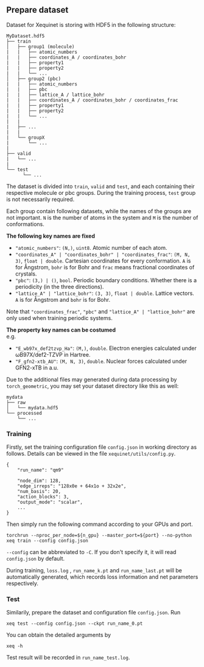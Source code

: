 ## Prepare dataset
Dataset for Xequinet is storing with HDF5 in the following structure:
```
MyDataset.hdf5
├── train
│   ├── group1 (molecule)
|   |   ├── atomic_numbers
|   |   ├── coordinates_A / coordinates_bohr
|   |   ├── property1
|   |   ├── property2
|   |   └── ...
│   ├── group2 (pbc)
|   |   ├── atomic_numbers
|   |   ├── pbc
|   |   ├── lattice_A / lattice_bohr
|   |   ├── coordinates_A / coordinates_bohr / coordinates_frac
|   |   ├── property1
|   |   ├── property2
|   |   └── ...
|   |
|   ├── ...
|   |
|   └── groupX
|       └── ...
|
├── valid
|   └── ...
|
└── test
      └── ...
```
The dataset is divided into `train`, `valid` and `test`, and each containing their respective molecule or pbc groups. During the training process, `test` group is not necessarily required.

Each group contain following datasets, while the names of the groups are not important. `N` is the number of atoms in the system and `M` is the number of conformations.

**The following key names are fixed**
- `"atomic_numbers"`: `(N,)`, `uint8`. Atomic number of each atom.
- `"coordinates_A" | "coordinates_bohr" | "coordinates_frac"`: `(M, N, 3)`, `float | double`. Cartesian coordinates for every conformation. `A` is for Ångstrom, `bohr` is for Bohr and `frac` means fractional coordinates of crystals.
- `"pbc"`: `(3,) | ()`, `bool`. Periodic boundary conditions. Whether there is a periodicity (in the three directions).
- `"lattice_A" | "lattice_bohr"`: `(3, 3)`, `float | double`. Lattice vectors. `A` is for Ångstrom and `bohr` is for Bohr.

Note that `"coordinates_frac"`, `"pbc"` and `"lattice_A" | "lattice_bohr"` are only used when training periodic systems.

**The property key names can be costumed**<br>
e.g.
- `"E_wb97x_def2tzvp_Ha"`: `(M,)`, `double`. Electron energies calculated under ωB97X/def2-TZVP in Hartree.
- `"F_gfn2-xtb_AU"`: `(M, N, 3)`, `double`. Nuclear forces calculated under GFN2-xTB in a.u.

Due to the additional files may generated during data processing by `torch_geometric`, you may set your dataset directory like this as well:
```
mydata
├── raw
│   └── mydata.hdf5
└── processed
    └── ...
```

### Training
Firstly, set the training configuration file `config.json` in working directory as follows. Details can be viewed in the file `xequinet/utils/config.py`.
```
{
    "run_name": "qm9"

    "node_dim": 128,
    "edge_irreps": "128x0e + 64x1o + 32x2e",
    "num_basis": 20,
    "action_blocks": 3,
    "output_mode": "scalar",
    ...
}
```
Then simply run the following command according to your GPUs and port.
```
torchrun --nproc_per_node=${n_gpu} --master_port=${port} --no-python xeq train --config config.json
```
`--config` can be abbreviated to `-C`. If you don't specify it, it will read `config.json` by default.

During training, `loss.log` , `run_name_k.pt` and `run_name_last.pt` will be automatically generated, which records loss information and net parameters respectively.

### Test
Similarily, prepare the dataset and configuration file `config.json`. Run
```
xeq test --config config.json --ckpt run_name_0.pt
```
You can obtain the detailed arguments by
```
xeq -h
```
Test result will be recorded in `run_name_test.log`.